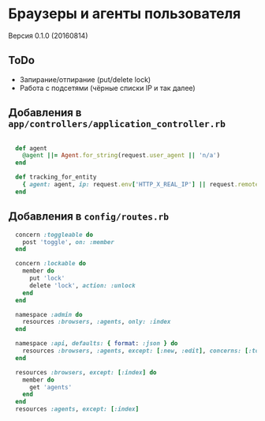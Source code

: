 Браузеры и агенты пользователя
==============================

Версия 0.1.0 (20160814)

ToDo
----

 * Запирание/отпирание (put/delete lock)
 * Работа с подсетями (чёрные списки IP и так далее)

Добавления в `app/controllers/application_controller.rb`
--------------------------------------------------------

```ruby

  def agent
    @agent ||= Agent.for_string(request.user_agent || 'n/a')
  end

  def tracking_for_entity
    { agent: agent, ip: request.env['HTTP_X_REAL_IP'] || request.remote_ip }
  end

```

Добавления в `config/routes.rb`
-------------------------------

```ruby
  concern :toggleable do
    post 'toggle', on: :member
  end

  concern :lockable do
    member do
      put 'lock'
      delete 'lock', action: :unlock
    end
  end

  namespace :admin do
    resources :browsers, :agents, only: :index
  end

  namespace :api, defaults: { format: :json } do
    resources :browsers, :agents, except: [:new, :edit], concerns: [:toggleable, :lockable]
  end

  resources :browsers, except: [:index] do
    member do
      get 'agents'
    end
  end
  resources :agents, except: [:index]
```
